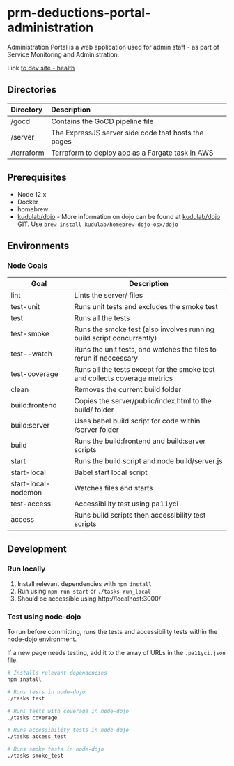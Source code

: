 # prm-deductions-portal-administration

Administration Portal is a web application used for admin staff - as part of Service Monitoring and Administration.

Link [to dev site - health ](https://dev.admin.patient-deductions.nhs.uk/health)

## Directories

| Directory  | Description                                         |
| :--------- | :-------------------------------------------------- |
| /gocd      | Contains the GoCD pipeline file                     |
| /server    | The ExpressJS server side code that hosts the pages |
| /terraform | Terraform to deploy app as a Fargate task in AWS    |

## Prerequisites

- Node 12.x
- Docker
- homebrew
- [kudulab/dojo](https://github.com/kudulab/dojo) - More information on dojo can be found at [kudulab/dojo GIT](https://github.com/kudulab/dojo). Use `brew install kudulab/homebrew-dojo-osx/dojo`

## Environments

### Node Goals

| Goal                | Description                                                                |
| ------------------- | -------------------------------------------------------------------------- |
| lint                | Lints the server/ files                                                    |
| test-unit           | Runs unit tests and excludes the smoke test                                |
| test                | Runs all the tests                                                         |
| test-smoke          | Runs the smoke test (also involves running build script concurrently)      |
| test--watch         | Runs the unit tests, and watches the files to rerun if neccessary          |
| test-coverage       | Runs all the tests except for the smoke test and collects coverage metrics |
| clean               | Removes the current build folder                                           |
| build:frontend      | Copies the server/public/index.html to the build/ folder                   |
| build:server        | Uses babel build script for code within /server folder                     |
| build               | Runs the build:frontend and build:server scripts                           |
| start               | Runs the build script and node build/server.js                             |
| start-local         | Babel start local script                                                   |
| start-local-nodemon | Watches files and starts                                                   |
| test-access         | Accessibility test using pa11yci                                           |
| access              | Runs build scripts then accessibility test scripts                         |

## Development

### Run locally

1. Install relevant dependencies with `npm install`
2. Run using `npm run start` or `./tasks run_local`
3. Should be accessible using http://localhost:3000/

### Test using node-dojo

To run before committing, runs the tests and accessibility tests within the node-dojo environment.

If a new page needs testing, add it to the array of URLs in the `.pa11yci.json` file.

```bash
# Installs relevant dependencies
npm install

# Runs tests in node-dojo
./tasks test

# Runs tests with coverage in node-dojo
./tasks coverage

# Runs accessibility tests in node-dojo
./tasks access_test

# Runs smoke tests in node-dojo
./tasks smoke_test
```
